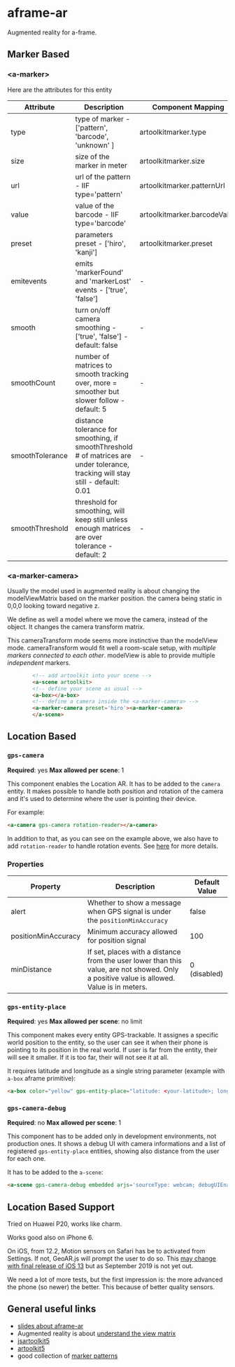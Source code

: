 # aframe-ar
Augmented reality for a-frame.

## Marker Based

### \<a-marker\>

Here are the attributes for this entity

| Attribute | Description | Component Mapping |
| --- | --- | --- |
| type | type of marker - ['pattern', 'barcode', 'unknown' ] | artoolkitmarker.type |
| size | size of the marker in meter | artoolkitmarker.size |
| url | url of the pattern - IIF type='pattern' | artoolkitmarker.patternUrl |
| value | value of the barcode - IIF type='barcode' | artoolkitmarker.barcodeValue |
| preset | parameters preset - ['hiro', 'kanji'] | artoolkitmarker.preset |
| emitevents | emits 'markerFound' and 'markerLost' events - ['true', 'false'] | - |
| smooth | turn on/off camera smoothing - ['true', 'false'] - default: false | - |
| smoothCount | number of matrices to smooth tracking over, more = smoother but slower follow - default: 5 | - |
| smoothTolerance | distance tolerance for smoothing, if smoothThreshold # of matrices are under tolerance, tracking will stay still - default: 0.01 | - |
| smoothThreshold | threshold for smoothing, will keep still unless enough matrices are over tolerance - default: 2 | - |


### \<a-marker-camera\>
Usually the model used in augmented reality is about changing the modelViewMatrix
based on the marker position. the camera being static in 0,0,0 looking toward negative z.

We define as well a model where we move the camera, instead of the object.
It changes the camera transform matrix.

This cameraTransform mode seems more instinctive than the modelView mode.
cameraTransform would fit well a room-scale setup, with *multiple markers connected to each other*.
modelView is able to provide multiple *independent* markers.

```html
        <!-- add artoolkit into your scene -->
        <a-scene artoolkit>
        <!-- define your scene as usual -->
        <a-box></a-box>
        <!-- define a camera inside the <a-marker-camera> -->
        <a-marker-camera preset='hiro'><a-marker-camera>
        </a-scene>
```

## Location Based


### `gps-camera`

**Required**: yes
**Max allowed per scene**: 1

This component enables the Location AR. It has to be added to the `camera` entity.
It makes possible to handle both position and rotation of the camera and it's used to determine where the user is pointing their device.

For example:

```HTML
<a-camera gps-camera rotation-reader></a-camera>
```

In addition to that, as you can see on the example above, we also have to add `rotation-reader` to handle rotation events. See [here](https://aframe.io/docs/0.9.0/components/camera.html#reading-position-or-rotation-of-the-camera) for more details.


### Properties

| Property   | Description | Default Value |
|------------|-------------------------------------------------------------------------------------------------------------------------------------------------------------------------------------------------------------------------------------------------------------------------------------|---------------|
| alert     | Whether to show a message when GPS signal is under the `positionMinAccuracy`                  | false |                                                                                                                                                                        | true          |
| positionMinAccuracy        | Minimum accuracy allowed for position signal    | 100 |
| minDistance        | If set, places with a distance from the user lower than this value, are not showed. Only a positive value is allowed. Value is in meters.    | 0 (disabled) |

### `gps-entity-place`

**Required**: yes
**Max allowed per scene**: no limit

This component makes every entity GPS-trackable. It assignes a specific world position to the entity, so the user can see it when their phone is pointing to its position in the real world. If user is far from the entity, their will see it smaller. If it is too far, their will not see it at all.

It requires latitude and longitude as a single string parameter (example with `a-box` aframe primitive):

```HTML
<a-box color="yellow" gps-entity-place="latitude: <your-latitude>; longitude: <your-longitude>"/>
```

### `gps-camera-debug`

**Required**: no
**Max allowed per scene**: 1

This component has to be added only in development environments, not production ones.
It shows a debug UI with camera informations and a list of registered `gps-entity-place` entities, showing also distance from the user for each one.

It has to be added to the `a-scene`:

```HTML
<a-scene gps-camera-debug embedded arjs='sourceType: webcam; debugUIEnabled: false;'></a-scene>
```

## Location Based Support

Tried on Huawei P20, works like charm.

Works good also on iPhone 6.

On iOS, from 12.2, Motion sensors on Safari has be to activated from Settings. If not, GeoAR.js will prompt the user to do so.
This [may change with final release of iOS 13](https://developer.apple.com/documentation/safari_release_notes/safari_13_beta_6_release_notes) but as September 2019 is not yet out.

We need a lot of more tests, but the first impression is: the more advanced the phone (so newer) the better. This because of better quality sensors.

## General useful links

- [slides about aframe-ar](http://jeromeetienne.github.io/slides/artoolkit-aframe/)
- Augmented reality is about [understand the view matrix](http://www.3dgep.com/understanding-the-view-matrix/)
- [jsartoolkit5](https://github.com/artoolkit/jsartoolkit5)
- [artoolkit5](https://github.com/artoolkit/artoolkit5/)
- good collection of [marker patterns](https://github.com/artoolkit/artoolkit5/tree/master/doc/patterns)
